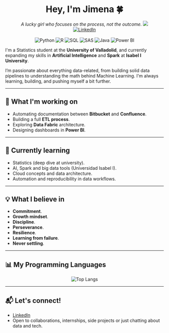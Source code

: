 <div align="center">
  <h1 align="center">Hey, I'm Jimena 🍀</h1>
    <em>A lucky girl who focuses on the process, not the outcome.</em>
  <img src="https://imgur.com/a/HadQGqg.png">
</div>

<div align="center">
  <a href="https://www.linkedin.com/in/jimenarioja">
    <img src="https://img.shields.io/badge/LinkedIn-FF80AB?style=for-the-badge&logo=linkedin&logoColor=white" alt="LinkedIn" />
  </a>
</div>
<br/>

<div align="center">
  <img src="https://img.shields.io/badge/Python-3776AB?style=for-the-badge&logo=python&logoColor=white" alt="Python" />
  <img src="https://img.shields.io/badge/R-276DC3?style=for-the-badge&logo=r&logoColor=white" alt="R" />
  <img src="https://img.shields.io/badge/SQL-336791?style=for-the-badge&logo=postgresql&logoColor=white" alt="SQL" />
  <img src="https://img.shields.io/badge/SAS-1A73E8?style=for-the-badge&logo=sas&logoColor=white" alt="SAS" />
  <img src="https://img.shields.io/badge/Java-007396?style=for-the-badge&logo=java&logoColor=white" alt="Java" />
  <img src="https://img.shields.io/badge/Power%20BI-F2C811?style=for-the-badge&logo=powerbi&logoColor=black" alt="Power BI" />
</div>




I'm a Statistics student at the **University of Valladolid**, and currently expanding my skills in **Artificial Intelligence** and **Spark** at **Isabel I University**.

I’m passionate about everything data-related, from building solid data pipelines to understanding the math behind Machine Learning. I'm always learning, building, and pushing myself a bit further.

---

## 🚀 What I'm working on

- Automating documentation between **Bitbucket** and **Confluence**.
- Building a full **ETL process**.
- Exploring **Data Fabric** architecture.
- Designing dashboards in **Power BI**.

---

## 🧠 Currently learning

- Statistics (deep dive at university).
- AI, Spark and big data tools (Universidad Isabel I).
- Cloud concepts and data architecture.
- Automation and reproducibility in data workflows.

---

## 💡 What I believe in

- **Commitment**.
- **Growth mindset**.
- **Discipline**.
- **Perseverance**.
- **Resilience**.
- **Learning from failure**.
- **Never settling**.

---
## 📊 My Programming Languages

<div align="center">
  <img src="https://github-readme-stats.vercel.app/api/top-langs/?username=jimenarioja&layout=compact&langs_count=8&title_color=FF80AB&text_color=FF80AB&bg_color=00000000&border_color=FF80AB" alt="Top Langs" />
</div>


---

## 📬 Let's connect!

- [LinkedIn](https://www.linkedin.com/in/jimenarioja)
- Open to collaborations, internships, side projects or just chatting about data and tech.


<!--
**jimenarioja/jimenarioja** is a ✨ _special_ ✨ repository because its `README.md` (this file) appears on your GitHub profile.

Here are some ideas to get you started:

- 🔭 I’m currently working on ...
- 🌱 I’m currently learning ...
- 👯 I’m looking to collaborate on ...
- 🤔 I’m looking for help with ...
- 💬 Ask me about ...
- 📫 How to reach me: ...
- 😄 Pronouns: ...
- ⚡ Fun fact: ...
-->
